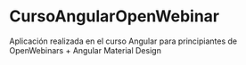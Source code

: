 # CursoAngularOpenWebinar

Aplicación realizada en el curso Angular para principiantes de OpenWebinars + Angular Material Design
